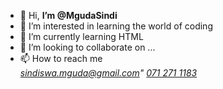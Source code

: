 - 👋 Hi, <strong><marked>I’m @MgudaSindi</marked></strong>
- 👀 I’m interested in learning the world of coding
- 🌱 I’m currently learning HTML
- 💞️ I’m looking to collaborate on ...
- 📫 How to reach me <address>
<a href="sindiswa.mguda2010@gmail.com">sindiswa.mguda@gmail.com"</a>
<a href="071 271 1183">071 271 1183</a>
</address>

<!---
MgudaSindi/MgudaSindi is a ✨ special ✨ repository because its `README.md` (this file) appears on your GitHub profile.
You can click the Preview link to take a look at your changes.
--->
